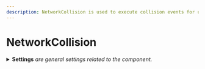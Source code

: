 ```yaml
---
description: NetworkCollision is used to execute collision events for use with prediction.
---
```


# NetworkCollision

<details>

<summary><strong>Settings</strong> <em>are general settings related to the component.</em></summary>

**Maximum Simultaneous Hits** is the maximum number of simultaneous hits that the component will check for. You can use this field to customize how many overlapping colliders the component should be able to detect. It should be noted that having too large of a value will decrease its performance. In most cases, the default value of 16 suffices.

**History Duration** determines how long collision history is retained. Lower values optimize memory usage slightly, but may lead to the collision records becoming out of sync on clients with excessively high latency.

**Additional Size** determines the distance in units by which collision traces are extended. This extension helps prevent missed overlaps when colliders do not intersect sufficiently. Depending on the scale used in your game you may want to raise or lower this value.

</details>
